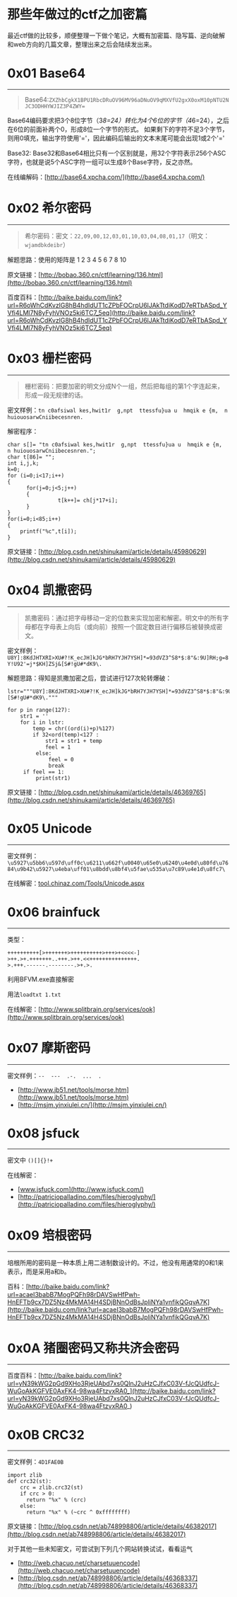 # 那些年做过的ctf之加密篇

最近ctf做的比较多，顺便整理一下做个笔记，大概有加密篇、隐写篇、逆向破解和web方向的几篇文章，整理出来之后会陆续发出来。

0x01 Base64
===========

* * *

> Base64:`ZXZhbCgkX1BPU1RbcDRuOV96MV96aDNuOV9qMXVfU2gxX0oxM10pNTU2NJC3ODHHYWJIZ3P4ZWY=`

Base64编码要求把3个8位字节（3*8=24）转化为4个6位的字节（4*6=24），之后在6位的前面补两个0，形成8位一个字节的形式。 如果剩下的字符不足3个字节，则用0填充，输出字符使用'='，因此编码后输出的文本末尾可能会出现1或2个'='

Base32: Base32和Base64相比只有一个区别就是，用32个字符表示256个ASC字符，也就是说5个ASC字符一组可以生成8个Base字符，反之亦然。

在线编解码：[http://base64.xpcha.com/](http://base64.xpcha.com/)

0x02 希尔密码
=========

* * *

> 希尔密码：密文：`22,09,00,12,03,01,10,03,04,08,01,17`（明文：`wjamdbkdeibr`）

解题思路：使用的矩阵是 1 2 3 4 5 6 7 8 10

原文链接：[http://bobao.360.cn/ctf/learning/136.html](http://bobao.360.cn/ctf/learning/136.html)

百度百科：[http://baike.baidu.com/link?url=R6oWhCdKvzlG8hB4hdIdUT1cZPbFOCrpU6lJAkTtdiKodD7eRTbASpd_YVfi4LMl7N8yFyhVNOz5ki6TC7_5eq](http://baike.baidu.com/link?url=R6oWhCdKvzlG8hB4hdIdUT1cZPbFOCrpU6lJAkTtdiKodD7eRTbASpd_YVfi4LMl7N8yFyhVNOz5ki6TC7_5eq)

0x03 栅栏密码
=========

* * *

> 栅栏密码：把要加密的明文分成N个一组，然后把每组的第1个字连起来，形成一段无规律的话。

密文样例：`tn c0afsiwal kes,hwit1r  g,npt  ttessfu}ua u  hmqik e {m,  n huiouosarwCniibecesnren.`

解密程序：

```
char s[]= "tn c0afsiwal kes,hwit1r  g,npt  ttessfu}ua u  hmqik e {m,  n huiouosarwCniibecesnren.";  
char t[86]= "";  
int i,j,k;
k=0;
for (i=0;i<17;i++)  
{  
      for(j=0;j<5;j++)  
      {  
                t[k++]= ch[j*17+i];  
      }  
}  
for(i=0;i<85;i++)
{
    printf("%c",t[i]);
}  

```

原文链接：[http://blog.csdn.net/shinukami/article/details/45980629](http://blog.csdn.net/shinukami/article/details/45980629)

0x04 凯撒密码
=========

* * *

> 凯撒密码：通过把字母移动一定的位数来实现加密和解密。明文中的所有字母都在字母表上向后（或向前）按照一个固定数目进行偏移后被替换成密文。

密文样例：`U8Y]:8KdJHTXRI>XU#?!K_ecJH]kJG*bRH7YJH7YSH]*=93dVZ3^S8*$:8"&:9U]RH;g=8Y!U92'=j*$KH]ZSj&[S#!gU#*dK9\.`

解题思路：得知是凯撒加密之后，尝试进行127次轮转爆破：

```
lstr="""U8Y]:8KdJHTXRI>XU#?!K_ecJH]kJG*bRH7YJH7YSH]*=93dVZ3^S8*$:8"&:9U]RH;g=8Y!U92'=j*$KH]ZSj&[S#!gU#*dK9\."""  
  
for p in range(127):  
    str1 = ''  
    for i in lstr:  
        temp = chr((ord(i)+p)%127)  
        if 32<ord(temp)<127 :  
            str1 = str1 + temp   
            feel = 1  
         else:  
             feel = 0  
             break  
     if feel == 1:  
         print(str1)

```

原文链接：[http://blog.csdn.net/shinukami/article/details/46369765](http://blog.csdn.net/shinukami/article/details/46369765)

0x05 Unicode
============

* * *

密文样例：`\u5927\u5bb6\u597d\uff0c\u6211\u662f\u0040\u65e0\u6240\u4e0d\u80fd\u7684\u9b42\u5927\u4eba\uff01\u8bdd\u8bf4\u5fae\u535a\u7c89\u4e1d\u8fc7\`

在线解密：[tool.chinaz.com/Tools/Unicode.aspx](http://tool.chinaz.com/Tools/Unicode.aspx)

0x06 brainfuck
==============

* * *

类型：

```
++++++++++[>+++++++>++++++++++>+++>+<<<<-]
>++.>+.+++++++..+++.>++.<<+++++++++++++++.
>.+++.------.--------.>+.>.

```

利用BFVM.exe直接解密

用法`loadtxt 1.txt`

在线解密：[http://www.splitbrain.org/services/ook](http://www.splitbrain.org/services/ook)

0x07 摩斯密码
=========

* * *

密文样例：`--  ---  .-.  ...  .`

*   [http://www.jb51.net/tools/morse.htm](http://www.jb51.net/tools/morse.htm)
*   [http://msjm.yinxiulei.cn/](http://msjm.yinxiulei.cn/)

0x08 jsfuck
===========

* * *

密文中 `()[]{}!+`

在线解密：

*   [www.jsfuck.com](http://www.jsfuck.com/)
*   [http://patriciopalladino.com/files/hieroglyphy/](http://patriciopalladino.com/files/hieroglyphy/)

0x09 培根密码
=========

* * *

培根所用的密码是一种本质上用二进制数设计的。不过，他没有用通常的0和1来表示，而是采用a和b。

百科：[http://baike.baidu.com/link?url=acaeI3babB7MogPQFh98rDAVSwHfPwh-HnEFTb9cx7DZ5Nz4MkMA14H4SDjBNnOdBsJpliNYa1vnfikQGqvA7K](http://baike.baidu.com/link?url=acaeI3babB7MogPQFh98rDAVSwHfPwh-HnEFTb9cx7DZ5Nz4MkMA14H4SDjBNnOdBsJpliNYa1vnfikQGqvA7K)

0x0A 猪圈密码又称共济会密码
================

* * *

百度百科：[http://baike.baidu.com/link?url=yN39kWG2pGd9XHo3RjeUAbd7xs0QlnJ2uHzCJfxC03V-fJcQUdfcJ-WuGoAkKGFVE0AxFK4-98wa4FtzvxRA0_](http://baike.baidu.com/link?url=yN39kWG2pGd9XHo3RjeUAbd7xs0QlnJ2uHzCJfxC03V-fJcQUdfcJ-WuGoAkKGFVE0AxFK4-98wa4FtzvxRA0_)

0x0B CRC32
==========

* * *

密文样例：`4D1FAE0B`

```
import zlib
def crc32(st):
    crc = zlib.crc32(st)
    if crc > 0:
      return "%x" % (crc)
    else:
      return "%x" % (~crc ^ 0xffffffff)

```

原文链接：[http://blog.csdn.net/ab748998806/article/details/46382017](http://blog.csdn.net/ab748998806/article/details/46382017)

对于其他一些未知密文，可尝试到下列几个网站转换试试，看看运气

*   [http://web.chacuo.net/charsetuuencode](http://web.chacuo.net/charsetuuencode)
*   [http://blog.csdn.net/ab748998806/article/details/46368337](http://blog.csdn.net/ab748998806/article/details/46368337)